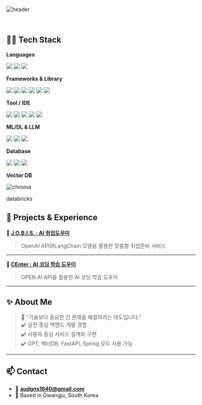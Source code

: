 <!-- 🟢 1. 깃허브 상단 헤더 이미지 -->
![header](https://capsule-render.vercel.app/api?type=waving&color=gradient&height=200&section=header&text=Myung_hoon%20GitHub&fontSize=40&fontAlign=70&fontColor=ffffff)

<br>

<!-- 🟡 2. 사용 가능한 언어 / 기술 스택 뱃지 -->
## 🧑‍💻 Tech Stack

**Languages**
<p>
  <img src="https://img.shields.io/badge/Java-007396?style=flat-square&logo=openjdk&logoColor=white"/>
  <img src="https://img.shields.io/badge/Python-3776AB?style=flat-square&logo=python&logoColor=white"/>
  <img src="https://img.shields.io/badge/JavaScript-F7DF1E?style=flat-square&logo=javascript&logoColor=black"/>
</p>

**Frameworks & Library**
<p>
  <img src="https://img.shields.io/badge/Spring-6DB33F?style=flat-square&logo=spring&logoColor=white"/>
  <img src="https://img.shields.io/badge/SpringBoot-6DB33F?style=flat-square&logo=springboot&logoColor=white"/>
  <img src="https://img.shields.io/badge/FastAPI-009688?style=flat-square&logo=fastapi&logoColor=white"/>
  <img src="https://img.shields.io/badge/Thymeleaf-005F0F?style=flat-square"/>
  <img src="https://img.shields.io/badge/pandas-150458?style=flat-square&logo=pandas&logoColor=white"/>
  <img src="https://img.shields.io/badge/Selenium-43B02A?style=flat-square&logo=selenium&logoColor=white"/>
</p>

**Tool / IDE**
<p>
  <img src="https://img.shields.io/badge/STS-6DB33F?style=flat-square&logo=spring&logoColor=white"/>
  <img src="https://img.shields.io/badge/VSCode-007ACC?style=flat-square&logo=visualstudiocode&logoColor=white"/>
  <img src="https://img.shields.io/badge/Eclipse-2C2255?style=flat-square&logo=eclipseide&logoColor=white"/>
  <img src="https://img.shields.io/badge/Jupyter-F37626?style=flat-square&logo=Jupyter&logoColor=white"/>
  <img src="https://img.shields.io/badge/Google_Colab-F9AB00?style=flat-square&logo=googlecolab&logoColor=black"/>
</p>

**ML/DL & LLM**
<p>
  <img src="https://img.shields.io/badge/OpenAI_API-000000?style=flat-square&logo=openai&logoColor=white"/>
  <img src="https://img.shields.io/badge/LangChain-000000?style=flat-square"/>
  <img src="https://img.shields.io/badge/Embedding-6A0DAD?style=flat-square"/>
</p>

**Database**
<p>
  <img src="https://img.shields.io/badge/Oracle-F80000?style=flat-square&logo=oracle&logoColor=white"/>
  <img src="https://img.shields.io/badge/MySQL-4479A1?style=flat-square&logo=mysql&logoColor=white"/>
  <img src="https://img.shields.io/badge/PostgreSQL-4169E1?style=flat-square&logo=postgresql&logoColor=white"/>
</p>

**Vector DB**
<p>
   <img src="https://img.shields.io/badge/ChromaDB-8E44AD?logo=chroma" alt="chroma"/>
</p> databricks

<br>

<!-- 🔵 3. 나의 프로젝트 및 경력 -->
## 📂 Projects & Experience

**🔹 [J.O.B.I.S. : AI 취업도우미](https://github.com/2024-SMHRD-DCX-BigData-16/J.O.B.I.S)**
> OpenAI API와LangChain 모델을 활용한 맞춤형 취업준비 서비스  
---

**🔸 [CEnter : AI 코딩 학습 도우미](https://github.com/2024-SMHRD-DCX-BigData-16/CEnter)**
> OPEN AI API를 활용한 AI 코딩 학습 도우미  

<!-- ### 🧠 머신러닝 활용 경험
> TF-IDF + KMeans 클러스터링 + RandomForest  
> - 유튜브/지식iN 데이터 군집화 → 페르소나 기반 질문 분류 실험 진행-->
---

## ✨ About Me

> 💬 "기술보다 중요한 건 문제를 해결하려는 태도입니다."  
> ✔️ 실전 중심 백엔드 개발 경험  
> ✔️ 사용자 중심 서비스 설계와 구현  
> ✔️ GPT, 벡터DB, FastAPI, Spring 모두 사용 가능

---

## 📫 Contact

- 📧 **audgns1640@gmail.com**
- 📍 Based in Gwangju, South Korea

